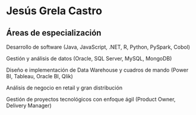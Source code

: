 # Jesús Grela Castro

## Áreas de especialización

  Desarrollo de software (Java, JavaScript, .NET, R, Python, PySpark, Cobol)

  Gestión y análisis de datos (Oracle, SQL Server, MySQL, MongoDB)

  Diseño e implementación de Data Warehouse y cuadros de mando (Power BI, Tableau, Oracle BI, Qlik)

  Análisis de negocio en retail y gran distribución

  Gestión de proyectos tecnológicos con enfoque ágil (Product Owner, Delivery Manager)
